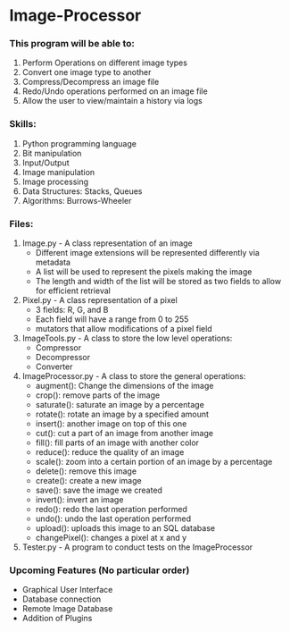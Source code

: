 # Image-Processor
### This program will be able to:
1. Perform Operations on different image types
2. Convert one image type to another
3. Compress/Decompress an image file
4. Redo/Undo operations performed on an image file
5. Allow the user to view/maintain a history via logs
### Skills:
1. Python programming language
2. Bit manipulation
3. Input/Output 
4. Image manipulation
5. Image processing
6. Data Structures: Stacks, Queues
7. Algorithms: Burrows-Wheeler 
### Files:
1. Image.py - A class representation of an image    
    - Different image extensions will be represented differently via metadata
    - A list will be used to represent the pixels making the image
    - The length and width of the list will be stored as two fields to allow for efficient retrieval
2. Pixel.py - A class representation of a pixel
    - 3 fields: R, G, and B
    - Each field will have a range from 0 to 255
    - mutators that allow modifications of a pixel field
3. ImageTools.py - A class to store the low level operations:
    - Compressor
    - Decompressor
    - Converter
4. ImageProcessor.py - A class to store the general operations:
    - augment(): Change the dimensions of the image
    - crop(): remove parts of the image
    - saturate(): saturate an image by a percentage
    - rotate(): rotate an image by a specified amount
    - insert(): another image on top of this one
    - cut(): cut a part of an image from another image
    - fill(): fill parts of an image with another color
    - reduce(): reduce the quality of an image
    - scale(): zoom into a certain portion of an image by a percentage
    - delete(): remove this image
    - create(): create a new image 
    - save(): save the image we created
    - invert(): invert an image
    - redo(): redo the last operation performed
    - undo(): undo the last operation performed
    - upload(): uploads this image to an SQL database
    - changePixel(): changes a pixel at x and y
5. Tester.py - A program to conduct tests on the ImageProcessor
### Upcoming Features (No particular order)
- Graphical User Interface 
- Database connection
- Remote Image Database
- Addition of Plugins